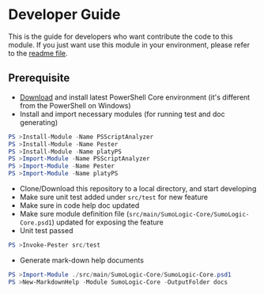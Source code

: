 # Developer Guide
This is the guide for developers who want contribute the code to this module. If you just want use this module in your environment, please refer to the [readme file](README.md).

## Prerequisite
  * [Download](https://github.com/PowerShell/PowerShell) and install latest PowerShell Core environment (it's different from the PowerShell on Windows)
  * Install and import necessary modules (for running test and doc generating)
  ```PowerShell
  PS >Install-Module -Name PSScriptAnalyzer
  PS >Install-Module -Name Pester
  PS >Install-Module -Name platyPS
  PS >Import-Module -Name PSScriptAnalyzer
  PS >Import-Module -Name Pester
  PS >Import-Module -Name platyPS
  ```
  * Clone/Download this repository to a local directory, and start developing
  * Make sure unit test added under `src/test` for new feature
  * Make sure in code help doc updated
  * Make sure module definition file (`src/main/SumoLogic-Core/SumoLogic-Core.psd1`) updated for exposing the feature
  * Unit test passed
  ```PowerShell
  PS >Invoke-Pester src/test
  ```
  * Generate mark-down help documents
  ```PowerShell
  PS >Import-Module ./src/main/SumoLogic-Core/SumoLogic-Core.psd1
  PS >New-MarkdownHelp -Module SumoLogic-Core -OutputFolder docs
  ```
